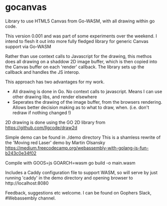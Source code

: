 # gocanvas
Library to use HTML5 Canvas  from Go-WASM, with all drawing within go code.

This version 0.001 and was part of some experiments over the weekend.   I intend to flesh it out into more fully fledged library for generic Canvas support via Go-WASM

Rather than use context calls to Javascript for the drawing,  this methos does all drawing on a shaddow 2D image buffer, which is then copied into the Canvas buffer on each 'render' callback. 
The library sets up the callback and handles the JS interop.  

This approach has two advantages for my work. 
 - All drawing is done in Go.  No context calls to javascript.   Means I can use other drawing libs, and render elsewhere
 - Seperates the drawing  of the image buffer, from the browsers rendering.   Allows better decision making as to what to draw, when. (i.e. don't redraw if nothing changed !)

2D drawing is done using the GO 2D library from  https://github.com/llgcode/draw2d

Simple demo can be found in  ./demo directory 
This is a shamless rewrite of the 'Moving red Laser' demo by Martin Olsansky https://medium.freecodecamp.org/webassembly-with-golang-is-fun-b243c0e34f02

Compile with  GOOS=js GOARCH=wasm go build -o main.wasm

Includes a Caddy configuration file to support WASM,  so will serve by just running 'caddy' in the demo directory and opening browser to http://localhost:8080


Feedback, suggestions etc welcome.  I can be found on Gophers Slack, #Webassembly channel. 
